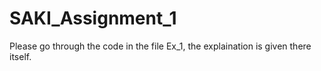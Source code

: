 # SAKI_Assignment_1

Please go through the code in the file Ex_1, the explaination is given there itself.
